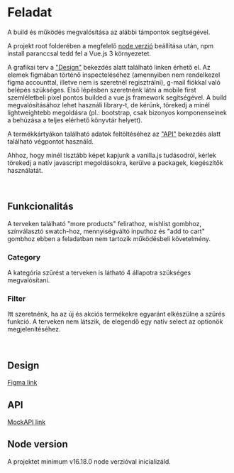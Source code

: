 # Feladat

A build és működés megvalósítása az alábbi támpontok segítségével.

A projekt root folderében a megfelelő [node verzió](#node-version) beállítása után, npm install paranccsal tedd fel a Vue.js 3 környezetet.

A grafikai terv a ["Design"](#design) bekezdés alatt található linken érhető el. Az elemek figmában történő inspecteléséhez (amennyiben nem rendelkezel figma accounttal, illetve nem is szeretnél regisztrálni), g-mail fiókkal való belépés szükséges. 
Első lépésben szeretnénk látni a mobile first szemléletbeli pixel pontos builded a vue.js framework segítségével. 
A build megvalósításához lehet használi library-t, de kérünk, törekedj a minél lightweightebb megoldásra (pl.: bootstrap, csak bizonyos komponenseinek a behúzása a teljes elérhető könyvtár helyett).

A termékkártyákon található adatok feltöltéséhez az ["API"](#api) bekezdés alatt található végpontot használd.

Ahhoz, hogy minél tisztább képet kapjunk a vanilla.js tudásodról, kérlek törekedj a natív javascript megoldásokra, kerülve a packagek, kiegészítők használatát.

<br>

## Funkcionalitás

A terveken található "more products" felirathoz, wishlist gombhoz, színválasztó swatch-hoz, mennyiségváltó inputhoz és "add to cart" gombhoz ebben a feladatban nem tartozik működésbeli követelmény.

### Category

A kategória szűrést a terveken is látható 4 állapotra szükséges megvalósítani.

### Filter

Itt szeretnénk, ha az új és akciós termékekre egyaránt elkészülne a szűrés funkció. A terveken nem látszik, de elegendő egy natív select az optionök megjelenítéséhez.

<br>

## Design

[Figma link](https://www.figma.com/file/GDhg551sqnWt2ppOzgVG0T/FE-Pr%C3%B3bafeladat?node-id=0%3A1)

## API

[MockAPI link](https://63500f5078563c1d82b7d0ab.mockapi.io/oander-frontend/products)


## Node version

A projektet minimum v16.18.0 node verzióval inicializáld.

<br><br>

